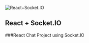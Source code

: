 ![React+Socket.IO](https://miro.medium.com/max/800/1*okgV4URub0-To7K2SDwlBw.png)
## React + Socket.IO
###React Chat Project using Socket.IO

